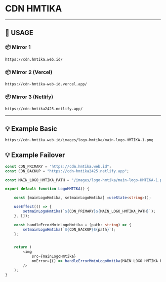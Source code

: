 # CDN HMTIKA

---

## 🚀 USAGE

### 📦 Mirror 1
`https://cdn.hmtika.web.id/`

### 📦 Mirror 2 (Vercel)
`https://cdn-hmtika-web-id.vercel.app/`

### 📦 Mirror 3 (Netlify)
`https://cdn-hmtika2425.netlify.app/`

---

## 💡 Example Basic
`https://cdn.hmtika.web.id/images/logo-hmtika/main-logo-HMTIKA-1.png`

## 💡 Example Failover

```ts
const CDN_PRIMARY = "https://cdn.hmtika.web.id";
const CDN_BACKUP = "https://cdn-hmtika2425.netlify.app";

const MAIN_LOGO_HMTIKA_PATH = "/images/logo-hmtika/main-logo-HMTIKA-1.png";

export default function LogoHMTIKA() {

    const [mainLogoHmtika, setmainLogoHmtika] =useState<string>();

    useEffect(() => {
        setmainLogoHmtika(`${CDN_PRIMARY}${MAIN_LOGO_HMTIKA_PATH}`);
    }, []);

    const handleErrorMminLogoHmtika = (path: string) => {
        setmainLogoHmtika(`${CDN_BACKUP}${path}`);
    };


    return (
        <img
            src={mainLogoHmtika}
            onError={() => handleErrorMminLogoHmtika(MAIN_LOGO_HMTIKA_PATH)}
        />
    );
}
